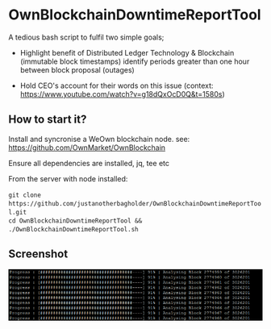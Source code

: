 # OwnBlockchainDowntimeReportTool

A tedious bash script to fulfil two simple goals;

- Highlight benefit of Distributed Ledger Technology & Blockchain (immutable block timestamps) identify periods greater than one hour between block proposal (outages)

- Hold CEO's account for their words on this issue (context: https://www.youtube.com/watch?v=g18dQxOcD0Q&t=1580s)

## How to start it?

Install and syncronise a WeOwn blockchain node. see: https://github.com/OwnMarket/OwnBlockchain

Ensure all dependencies are installed, jq, tee etc

From the server with node installed:

`git clone https://github.com/justanotherbagholder/OwnBlockchainDowntimeReportTool.git`<br />`cd OwnBlockchainDowntimeReportTool && ./OwnBlockchainDowntimeReportTool.sh`

## Screenshot

![alt text](images/Progress.gif)